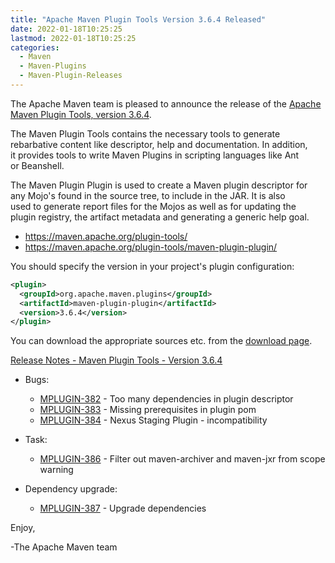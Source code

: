 ```yaml
---
title: "Apache Maven Plugin Tools Version 3.6.4 Released"
date: 2022-01-18T10:25:25
lastmod: 2022-01-18T10:25:25
categories:
  - Maven
  - Maven-Plugins
  - Maven-Plugin-Releases
---
```

The Apache Maven team is pleased to announce the release of the 
[Apache Maven Plugin Tools, version 3.6.4](https://maven.apache.org/plugin-tools/).

The Maven Plugin Tools contains the necessary tools to generate  
rebarbative content like descriptor, help and documentation. In addition,  
it provides tools to write Maven Plugins in scripting languages like Ant  
or Beanshell.

The Maven Plugin Plugin is used to create a Maven plugin descriptor for  
any Mojo's found in the source tree, to include in the JAR. It is also  
used to generate report files for the Mojos as well as for updating the  
plugin registry, the artifact metadata and generating a generic help goal.

 * https://maven.apache.org/plugin-tools/
 * https://maven.apache.org/plugin-tools/maven-plugin-plugin/

You should specify the version in your project's plugin configuration:

```xml
<plugin>
  <groupId>org.apache.maven.plugins</groupId>
  <artifactId>maven-plugin-plugin</artifactId>
  <version>3.6.4</version>
</plugin>
```
You can download the appropriate sources etc. from the [download page](https://maven.apache.org/plugins-tools/download.cgi).

<!-- more -->

[Release Notes - Maven Plugin Tools - Version 3.6.4](https://issues.apache.org/jira/secure/ReleaseNote.jspa?projectId=12317820&version=12351222)


* Bugs:

  * [MPLUGIN-382](https://issues.apache.org/jira/browse/MPLUGIN-382) - Too many dependencies in plugin descriptor
  * [MPLUGIN-383](https://issues.apache.org/jira/browse/MPLUGIN-383) - Missing prerequisites in plugin pom
  * [MPLUGIN-384](https://issues.apache.org/jira/browse/MPLUGIN-384) - Nexus Staging Plugin - incompatibility

* Task:
 
  * [MPLUGIN-386](https://issues.apache.org/jira/browse/MPLUGIN-386) - Filter out maven-archiver and maven-jxr from scope warning

* Dependency upgrade:
 
  * [MPLUGIN-387](https://issues.apache.org/jira/browse/MPLUGIN-387) - Upgrade dependencies

Enjoy,

-The Apache Maven team

